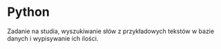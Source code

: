 # Python
Zadanie na studia, wyszukiwanie słów z przykładowych tekstów w bazie danych i wypisywanie ich ilości.
